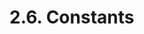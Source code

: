<!-- This file is generated automatically by infrastructure scripts (crates/codegen/spec/src/lib.rs:29:22). Please don't edit by hand. -->

# 2.6. Constants

```{ .ebnf #ConstantDefinition }

```

<pre ebnf-snippet="ConstantDefinition" style="display: none;"><span class="cm">(* Introduced in 0.7.4 *)</span><br /><a href="#ConstantDefinition"><span class="k">ConstantDefinition</span></a><span class="o"> = </span><span class="cm">(* type_name: *)</span><span class="o"> </span><a href="../../03-types/01-advanced-types#TypeName"><span class="k">TypeName</span></a><br /><span class="o">                     </span><span class="cm">(* constant_keyword: *)</span><span class="o"> </span><a href="../../01-file-structure/06-keywords#ConstantKeyword"><span class="k">CONSTANT_KEYWORD</span></a><br /><span class="o">                     </span><span class="cm">(* name: *)</span><span class="o"> </span><a href="../../05-expressions/06-identifiers#Identifier"><span class="k">IDENTIFIER</span></a><br /><span class="o">                     </span><span class="cm">(* equal: *)</span><span class="o"> </span><a href="../../01-file-structure/07-punctuation#Equal"><span class="k">EQUAL</span></a><br /><span class="o">                     </span><span class="cm">(* value: *)</span><span class="o"> </span><a href="../../05-expressions/01-base-expressions#Expression"><span class="k">Expression</span></a><br /><span class="o">                     </span><span class="cm">(* semicolon: *)</span><span class="o"> </span><a href="../../01-file-structure/07-punctuation#Semicolon"><span class="k">SEMICOLON</span></a><span class="o">;</span></pre>
